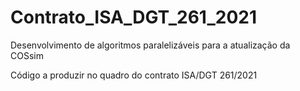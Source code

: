# Contrato_ISA_DGT_261_2021
Desenvolvimento de algoritmos paralelizáveis para a atualização da COSsim

Código a produzir no quadro do contrato ISA/DGT 261/2021

